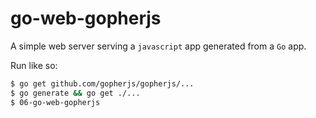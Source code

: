 # go-web-gopherjs

A simple web server serving a `javascript` app generated from a `Go` app.

Run like so:

```sh
$ go get github.com/gopherjs/gopherjs/...
$ go generate && go get ./...
$ 06-go-web-gopherjs
```

